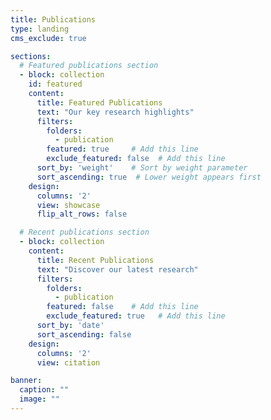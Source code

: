 ```yaml
---
title: Publications
type: landing
cms_exclude: true

sections:
  # Featured publications section
  - block: collection
    id: featured
    content:
      title: Featured Publications
      text: "Our key research highlights"
      filters:
        folders:
          - publication
        featured: true     # Add this line
        exclude_featured: false  # Add this line
      sort_by: 'weight'    # Sort by weight parameter
      sort_ascending: true  # Lower weight appears first
    design:
      columns: '2'
      view: showcase
      flip_alt_rows: false

  # Recent publications section
  - block: collection
    content:
      title: Recent Publications
      text: "Discover our latest research"
      filters:
        folders:
          - publication
        featured: false    # Add this line
        exclude_featured: true   # Add this line
      sort_by: 'date'
      sort_ascending: false
    design:
      columns: '2'
      view: citation

banner:
  caption: ""
  image: ""
---
```


